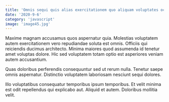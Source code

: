 ```yaml
---
title: 'Omnis sequi quis alias exercitationem quo aliquam voluptates occaecati.'
date: '2020-9-6'
category: 'javascript'
image: 'image45.jpg'
---
```


Maxime magnam accusamus quos aspernatur quia. Molestias voluptatem autem exercitationem vero repudiandae soluta est omnis. Officiis qui reiciendis ducimus architecto. Minima maiores quod assumenda id tenetur amet voluptas dolore. Hic sed voluptatem totam optio est asperiores veniam autem accusantium.
 Quas doloribus perferendis consequuntur sed ut rerum nulla. Tenetur saepe omnis aspernatur. Distinctio voluptatem laboriosam nesciunt sequi dolores.
 Illo voluptatibus consequatur temporibus ipsum temporibus. Et velit minima est odit repellendus qui explicabo aut. Aliquid et autem. Doloribus mollitia velit.
